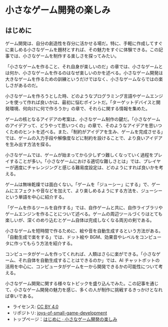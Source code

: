 # 小さなゲーム開発の楽しみ

## はじめに

ゲーム開発は、自分の創造性を存分に活かせる場だ。特に、手軽に作成してすぐに楽しめる小さなゲームを題材とすれば、その魅力をすぐに体験できる。この記事では、小さなゲームを制作する楽しさを探ってみたい。

「小さなゲームを作ること、それ自身が楽しいのだ」の章では、小さなゲームとは何か、小さなゲームを作るのはなぜ楽しいのかを述べる。小さなゲーム開発は大きなゲームを作るための訓練というだけではなく、小さなゲームならではの楽しさがあるのだ。

小さなゲームを作ろうとした時、どのようなプログラミング言語やゲームエンジンを使って作れば良いかは、最初に悩むポイントだ。「ターゲットデバイスと開発環境、何向けに何で作ろうか」の章で、それらに関する情報を集めた。

ゲームの核となるアイデアの考案は、小さなゲーム制作の鍵だ。「小さなゲームのアイデアって、どうやって思いつくの」の章で、そのようなアイデアを思いつくためのヒントを述べる。また、「制約がアイデアを生み、ゲームを完成させる」では、ゲームの入力手段や解像度などに制約を設けることで、より良いアイデアを生み出す方法を探る。

小さなゲームでは、ゲームが始まってから少しずつ難しくなっていく過程をプレイすることが多い。「小さなゲームにおける適切な難しさとは」では、プレイヤーが適度にチャレンジングと感じる難易度設定は、どのようにすれば良いかを考える。

ゲームは無味乾燥では面白くない。「ゲームを「ジューシー」にする」で、ゲームにエフェクトや音などを加えて、より楽しめるようにする方法を、ジューシーという単語を中心に紹介する。

「ゲームを作るツールを自作する」では、自作ゲームと共に、自作ライブラリやゲームエンジンを作ることについて述べる。ゲームの周辺ツールづくりはとても楽しいが、深くのめり込むとゲーム自体は完成しなくなる両刃の剣である。

小さなゲームを短時間で作るために、絵や音を自動生成するという方法がある。「自動生成で楽をする」では、ドット絵や BGM、効果音やレベルをコンピュータに作ってもらう方法を紹介する。

コンピュータがゲームを作ってくれれば、人類はさらに楽ができる。「小さなゲーム、それ自体を自動生成することはできるのか」では、AI チャットボットの活用を中心に、コンピュータがゲームを一から開発できるかの可能性について考える。

小さなゲーム開発に関する様々なトピックを盛り込んでみた。この記事を通じて、小さなゲーム開発の魅力を感じ、多くの人が制作に挑戦するきっかけとなれば幸いである。

- ライセンス: [CC BY 4.0](https://creativecommons.org/licenses/by/4.0/deed.ja)
- リポジトリ: [joys-of-small-game-development](https://github.com/abagames/joys-of-small-game-development)
- トップページ：[はじめに · 小さなゲーム開発の楽しみ](https://abagames.github.io/joys-of-small-game-development/)
